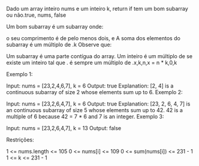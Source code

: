 Dado um array inteiro nums e um inteiro k, return if tem um bom subarray ou não.true, nums, false

Um bom subarray é um subarray onde:

o seu comprimento é de pelo menos dois, e
A soma dos elementos do subarray é um múltiplo de .k
Observe que:

Um subarray é uma parte contígua do array.
Um inteiro é um múltiplo de se existe um inteiro tal que . é sempre um múltiplo de .x,k,n,x = n * k,0,k
 

Exemplo 1:

Input: nums = [23,2,4,6,7], k = 6
Output: true
Explanation: [2, 4] is a continuous subarray of size 2 whose elements sum up to 6.
Exemplo 2:

Input: nums = [23,2,6,4,7], k = 6
Output: true
Explanation: [23, 2, 6, 4, 7] is an continuous subarray of size 5 whose elements sum up to 42.
42 is a multiple of 6 because 42 = 7 * 6 and 7 is an integer.
Exemplo 3:

Input: nums = [23,2,6,4,7], k = 13
Output: false
 

Restrições:

1 <= nums.length <= 105
0 <= nums[i] <= 109
0 <= sum(nums[i]) <= 231 - 1
1 <= k <= 231 - 1
